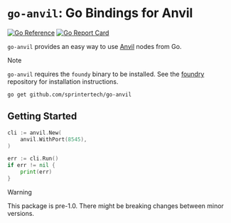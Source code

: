 # `go-anvil`: Go Bindings for Anvil

[![Go Reference](https://pkg.go.dev/badge/github.com/sprintertech/go-anvil.svg)](https://pkg.go.dev/github.com/sprintertech/go-anvil)
[![Go Report Card](https://goreportcard.com/badge/github.com/sprintertech/go-anvil)](https://goreportcard.com/report/github.com/sprintertech/go-anvil)

`go-anvil` provides an easy way to use [Anvil](https://book.getfoundry.sh/anvil/) nodes from Go.

> [!NOTE]
> `go-anvil` requires the `foundy` binary to be installed. See the [foundry](https://github.com/foundry-rs/foundry) repository for installation instructions.

```
go get github.com/sprintertech/go-anvil
```

## Getting Started

```go
cli := anvil.New(
    anvil.WithPort(8545),
)

err := cli.Run()
if err != nil {
    print(err)	
} 
```

> [!WARNING]
> This package is pre-1.0. There might be breaking changes between minor versions.